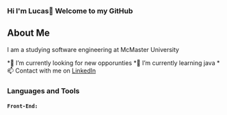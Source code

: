 ### Hi I'm Lucas👋 Welcome to my GitHub

<h2> About Me </h2>
<p>I am a studying software engineering at McMaster University</p>

*🔭 I’m currently looking for new opporunties
*🌱 I’m currently learning java
*📫 Contact with me on <a href="https://www.linkedin.com/in/lucasichen/">LinkedIn</a>

### Languages and Tools ###
__` Front-End: `__ &nbsp;
<!--
**lucasichen/lucasichen** is a ✨ _special_ ✨ repository because its `README.md` (this file) appears on your GitHub profile.

Here are some ideas to get you started:

-  ...
- 🌱 I’m currently learning ...
- 👯 I’m looking to collaborate on ...
- 🤔 I’m looking for help with ...
- 💬 Ask me about ...
- 📫 How to reach me: ...
- 😄 Pronouns: ...
- ⚡ Fun fact: ...
-->

